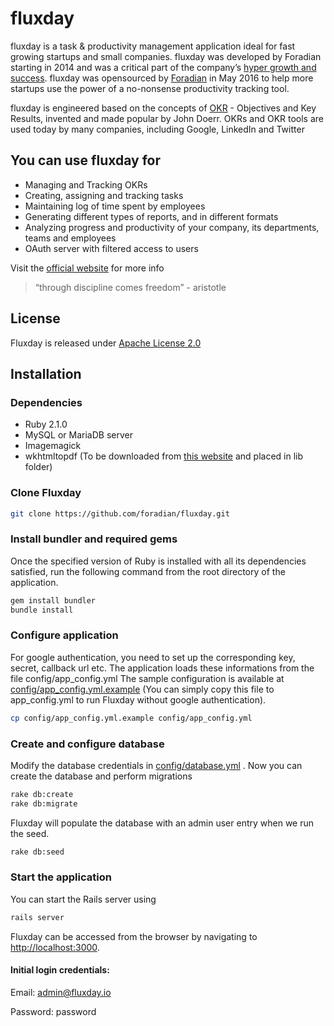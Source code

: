 # fluxday

fluxday is a task & productivity management application ideal for fast growing startups and small companies. fluxday was developed by Foradian starting in 2014 and was a critical part of the company’s [hyper growth and success](http://www.fedena.com/history). fluxday was opensourced by [Foradian](http://foradian.com) in May 2016 to help more startups use the power of a no-nonsense productivity tracking tool.

fluxday is engineered based on the concepts of [OKR](https://en.wikipedia.org/wiki/OKR) - Objectives and Key Results, invented and made popular by  John Doerr. OKRs and OKR tools are used today by many companies, including Google, LinkedIn and Twitter

## You can use fluxday for
- Managing and Tracking OKRs 
- Creating, assigning and tracking tasks 
- Maintaining log of time spent by employees
- Generating different types of reports, and in different formats
- Analyzing progress and productivity of your company, its departments, teams and employees
- OAuth server with filtered access to users

Visit the [official website](http://fluxday.io) for more info		

> “through discipline comes freedom” - aristotle

## License
Fluxday is released under [Apache License 2.0](https://github.com/foradian/fluxday/blob/master/LICENSE) 

## Installation
### Dependencies
- Ruby 2.1.0
- MySQL or MariaDB server
- Imagemagick
- wkhtmltopdf (To be downloaded from [this website](http://wkhtmltopdf.org/) and placed in lib folder)

### Clone Fluxday 
```sh
git clone https://github.com/foradian/fluxday.git  
```
### Install bundler and required gems
Once the specified version of Ruby is installed with all its dependencies satisfied, run the following command from the root directory of the application.	
```sh
gem install bundler
bundle install
```
### Configure application
	
For google authentication, you need to set up the corresponding key, secret, callback url etc. The application loads these informations from the file config/app_config.yml
The sample configuration is available at [config/app_config.yml.example](https://github.com/foradian/fluxday/blob/master/config/app_config.yml.example) (You can simply copy this file to app_config.yml to run Fluxday without google authentication).
```sh
cp config/app_config.yml.example config/app_config.yml
```
### Create and configure database
Modify the database credentials in [config/database.yml](https://github.com/foradian/fluxday/blob/master/config/database.yml) . Now you can create the database and perform migrations
```sh
rake db:create
rake db:migrate
```
Fluxday will populate the database with an admin user entry when we run the seed.
```sh
rake db:seed
```
### Start the application
You can start the Rails server using
```sh
rails server
```
Fluxday can be accessed from the browser by navigating to [http://localhost:3000](). 
#### Initial login credentials:
Email: admin@fluxday.io

Password: password
